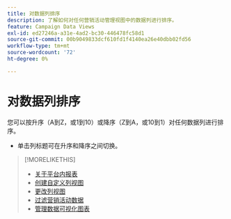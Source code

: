 ```yaml
---
title: 对数据列排序
description: 了解如何对任何营销活动管理视图中的数据列进行排序。
feature: Campaign Data Views
exl-id: ed27246a-a31e-4ad2-bc30-446478fc58d1
source-git-commit: 00b9049833dcf610fd1f4140ea26e40dbb02fd56
workflow-type: tm+mt
source-wordcount: '72'
ht-degree: 0%

---
```


# 对数据列排序

您可以按升序（A到Z，或1到10）或降序（Z到A，或10到1）对任何数据列进行排序。

* 单击列标题可在升序和降序之间切换。

>[!MORELIKETHIS]
>
>* [关于平台内报表](campaign-reports-about.md)
>* [创建自定义列视图](column-view-create.md)
>* [更改列视图](column-view-change.md)
>* [过滤营销活动数据](campaign-data-filter.md)
>* [管理数据可视化图表](campaign-data-visualization-manage.md)

